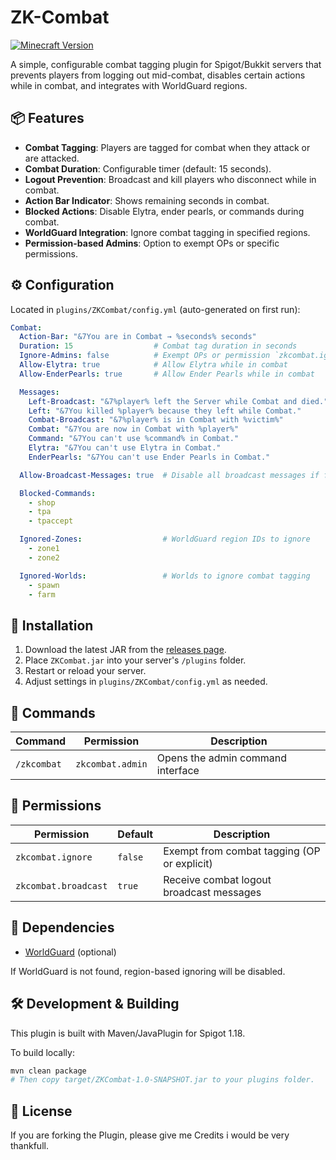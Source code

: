 # ZK-Combat

[![Minecraft Version](https://img.shields.io/badge/Minecraft-1.18+-blue)](https://www.spigotmc.org/)

A simple, configurable combat tagging plugin for Spigot/Bukkit servers that prevents players from logging out mid-combat, disables certain actions while in combat, and integrates with WorldGuard regions.

## 📦 Features

* **Combat Tagging**: Players are tagged for combat when they attack or are attacked.
* **Combat Duration**: Configurable timer (default: 15 seconds).
* **Logout Prevention**: Broadcast and kill players who disconnect while in combat.
* **Action Bar Indicator**: Shows remaining seconds in combat.
* **Blocked Actions**: Disable Elytra, ender pearls, or commands during combat.
* **WorldGuard Integration**: Ignore combat tagging in specified regions.
* **Permission-based Admins**: Option to exempt OPs or specific permissions.

## ⚙️ Configuration

Located in `plugins/ZKCombat/config.yml` (auto-generated on first run):

```yaml
Combat:
  Action-Bar: "&7You are in Combat → %seconds% seconds"
  Duration: 15                  # Combat tag duration in seconds
  Ignore-Admins: false          # Exempt OPs or permission `zkcombat.ignore`
  Allow-Elytra: true            # Allow Elytra while in combat
  Allow-EnderPearls: true       # Allow Ender Pearls while in combat

  Messages:
    Left-Broadcast: "&7%player% left the Server while Combat and died."
    Left: "&7You killed %player% because they left while Combat."
    Combat-Broadcast: "&7%player% is in Combat with %victim%"
    Combat: "&7You are now in Combat with %player%"
    Command: "&7You can't use %command% in Combat."
    Elytra: "&7You can't use Elytra in Combat."
    EnderPearls: "&7You can't use Ender Pearls in Combat."

  Allow-Broadcast-Messages: true  # Disable all broadcast messages if false

  Blocked-Commands:
    - shop
    - tpa
    - tpaccept

  Ignored-Zones:                  # WorldGuard region IDs to ignore
    - zone1
    - zone2

  Ignored-Worlds:                 # Worlds to ignore combat tagging
    - spawn
    - farm
```

## 🚀 Installation

1. Download the latest JAR from the [releases page](https://github.com/zeniqzs/ZK-Combat/releases).
2. Place `ZKCombat.jar` into your server's `/plugins` folder.
3. Restart or reload your server.
4. Adjust settings in `plugins/ZKCombat/config.yml` as needed.

## 🚩 Commands

| Command     | Permission       | Description                       |
| ----------- | ---------------- | --------------------------------- |
| `/zkcombat` | `zkcombat.admin` | Opens the admin command interface |

## 🔑 Permissions

| Permission           | Default | Description                                 |
| -------------------- | ------- | ------------------------------------------- |
| `zkcombat.ignore`    | `false` | Exempt from combat tagging (OP or explicit) |
| `zkcombat.broadcast` | `true`  | Receive combat logout broadcast messages    |

## 🔗 Dependencies

* [WorldGuard](https://enginehub.org/worldguard/) (optional)

If WorldGuard is not found, region-based ignoring will be disabled.

## 🛠️ Development & Building

This plugin is built with Maven/JavaPlugin for Spigot 1.18.

To build locally:

```bash
mvn clean package
# Then copy target/ZKCombat-1.0-SNAPSHOT.jar to your plugins folder.
```

## 📄 License

If you are forking the Plugin, please give me Credits i would be very thankfull.
